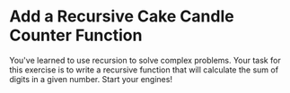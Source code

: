 # Add a Recursive Cake Candle Counter Function

You've learned to use recursion to solve complex problems. Your task for this exercise is to write a recursive function that will calculate the sum of digits in a given number. Start your engines!